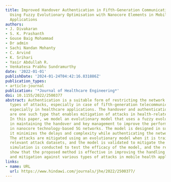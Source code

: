 ```yaml
---
title: Improved Handover Authentication in Fifth-Generation Communication Networks
  Using Fuzzy Evolutionary Optimisation with Nanocore Elements in Mobile Healthcare
  Applications
authors:
- J. Divakaran
- S. K. Prashanth
- Gouse Baig Mohammad
- Dr admin
- Sachi Nandan Mohanty
- C. Arvind
- K. Srihari
- Yasir Abdullah R.
- Venkatesa Prabhu Sundramurthy
date: '2022-01-01'
publishDate: '2024-01-24T04:42:16.831886Z'
publication_types:
- article-journal
publication: '*Journal of Healthcare Engineering*'
doi: 10.1155/2022/2500377
abstract: Authentication is a suitable form of restricting the network from different
  types of attacks, especially in case of fifth-generation telecommunication networks,
  especially in healthcare applications. The handover and authentication mechanism
  are one such type that enables mitigation of attacks in health-related services.
  In this paper, we model an evolutionary model that uses a fuzzy evolutionary model
  in maintaining the handover and key management to improve the performance of authentication
  in nanocore technology-based 5G networks. The model is designed in such a way that
  it minimizes the delays and complexity while authenticating the networks in 5G networks.
  The attacks are mitigated using an evolutionary model when it is trained with the
  relevant attack datasets, and the model is validated to mitigate the attacks. The
  simulation is conducted to test the efficacy of the model, and the results of simulation
  show that the proposed method is effective in improving the handling and authentication
  and mitigation against various types of attacks in mobile health applications.
links:
- name: URL
  url: https://www.hindawi.com/journals/jhe/2022/2500377/
---
```

